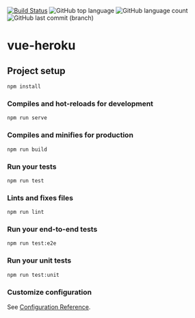
[![Build Status](https://travis-ci.org/jpiovar/vue-heroku.svg?branch=master)](https://travis-ci.org/jpiovar/vue-heroku)
![GitHub top language](https://img.shields.io/github/languages/top/jpiovar/vue-heroku.svg)
![GitHub language count](https://img.shields.io/github/languages/count/jpiovar/vue-heroku.svg)
![GitHub last commit (branch)](https://img.shields.io/github/last-commit/jpiovar/vue-heroku/master.svg)


# vue-heroku

## Project setup
```
npm install
```

### Compiles and hot-reloads for development
```
npm run serve
```

### Compiles and minifies for production
```
npm run build
```

### Run your tests
```
npm run test
```

### Lints and fixes files
```
npm run lint
```

### Run your end-to-end tests
```
npm run test:e2e
```

### Run your unit tests
```
npm run test:unit
```

### Customize configuration
See [Configuration Reference](https://cli.vuejs.org/config/).
